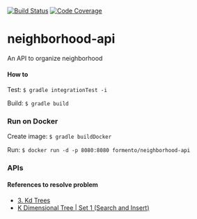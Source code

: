 [![Build Status](https://travis-ci.org/andreformento/neighborhood-api.svg?branch=master)](https://travis-ci.org/andreformento/neighborhood-api)
[![Code Coverage](https://codecov.io/gh/andreformento/neighborhood-api/branch/master/graph/badge.svg)](https://codecov.io/gh/andreformento/neighborhood-api)

# neighborhood-api
An API to organize neighborhood

#### How to
Test: `$ gradle integrationTest -i`

Build: `$ gradle build`

### Run on Docker
Create image: `$ gradle buildDocker`

Run: `$ docker run -d -p 8080:8080 formento/neighborhood-api`

### APIs

#### References to resolve problem

- [3. Kd Trees](https://www.youtube.com/watch?v=W94M9D_yXKk)
- [K Dimensional Tree | Set 1 (Search and Insert)](http://www.geeksforgeeks.org/k-dimensional-tree)
